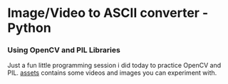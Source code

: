# Image/Video to ASCII converter -Python

### Using OpenCV and PIL Libraries

Just a fun little programming session i did today to practice OpenCV and PIL.
[assets](assets) contains some videos and images you can experiment with.
